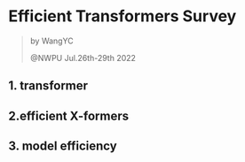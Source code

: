 # Efficient Transformers Survey

> by WangYC
>
> @NWPU Jul.26th-29th 2022

## 1. transformer



## 2.efficient X-formers



## 3. model efficiency




